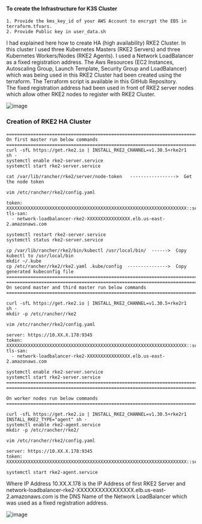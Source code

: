#### To create the Infrastructure for K3S Cluster #########
```
1. Provide the kms_key_id of your AWS Account to encrypt the EBS in terraform.tfvars.
2. Provide Public key in user_data.sh
```
I had explained here how to create HA (high availability) RKE2 Cluster. In this cluster I used three Kubernetes Masters (RKE2 Servers) and three Kubernetes Workers/Nodes (RKE2 Agents). I used a Network LoadBalancer as a fixed registration address. The Aws Resources (EC2 Instances, Autoscaling Group, Launch Template, Security Group and LoadBalancer) which was being used in this RKE2 Cluster had been created using the terraform. The Terraform script is available in this GitHub Repository.    
The fixed registration address had been used in front of RKE2 server nodes which allow other RKE2 nodes to register with RKE2 Cluster.

![image](https://github.com/user-attachments/assets/f5061586-3bee-4379-8389-154dd69083b6)

### Creation of RKE2 HA Cluster  
```
===================================================================================================================
On first master run below commands
===================================================================================================================
curl -sfL https://get.rke2.io | INSTALL_RKE2_CHANNEL=v1.30.5+rke2r1  sh -
systemctl enable rke2-server.service
systemctl start rke2-server.service

cat /var/lib/rancher/rke2/server/node-token   ----------------->  Get the node token 

vim /etc/rancher/rke2/config.yaml

token: XXXXXXXXXXXXXXXXXXXXXXXXXXXXXXXXXXXXXXXXXXXXXXXXXXXXXXXXXXXXXXXXXXX::server:XXXXXXXXXXXXXXXXXXXXXXXXXXXXXXXX
tls-san:
  - network-loadbalancer-rke2-XXXXXXXXXXXXXXXX.elb.us-east-2.amazonaws.com

systemctl restart rke2-server.service
systemctl status rke2-server.service

cp /var/lib/rancher/rke2/bin/kubectl /usr/local/bin/  ------>  Copy kubectl to /usr/local/bin 
mkdir ~/.kube
cp /etc/rancher/rke2/rke2.yaml .kube/config  --------------->  Copy generated kubeconfig file
===================================================================================================================
===================================================================================================================
On second master and third master run below commands
===================================================================================================================

curl -sfL https://get.rke2.io | INSTALL_RKE2_CHANNEL=v1.30.5+rke2r1  sh -
mkdir -p /etc/rancher/rke2

vim /etc/rancher/rke2/config.yaml

server: https://10.XX.X.178:9345
token: XXXXXXXXXXXXXXXXXXXXXXXXXXXXXXXXXXXXXXXXXXXXXXXXXXXXXXXXXXXXXXXXXXX::server:XXXXXXXXXXXXXXXXXXXXXXXXXXXXXXXX
tls-san:
  - network-loadbalancer-rke2-XXXXXXXXXXXXXXXX.elb.us-east-2.amazonaws.com

systemctl enable rke2-server.service
systemctl start rke2-server.service
====================================================================================================================
====================================================================================================================

On worker nodes run below commands
====================================================================================================================

curl -sfL https://get.rke2.io | INSTALL_RKE2_CHANNEL=v1.30.5+rke2r1 INSTALL_RKE2_TYPE="agent" sh -
systemctl enable rke2-agent.service
mkdir -p /etc/rancher/rke2/

vim /etc/rancher/rke2/config.yaml

server: https://10.XX.X.178:9345
token: XXXXXXXXXXXXXXXXXXXXXXXXXXXXXXXXXXXXXXXXXXXXXXXXXXXXXXXXXXXXXXXXXXX::server:XXXXXXXXXXXXXXXXXXXXXXXXXXXXXXXX

systemctl start rke2-agent.service
```

Where IP Address 10.XX.X.178 is the IP Address of first RKE2 Server and network-loadbalancer-rke2-XXXXXXXXXXXXXXXX.elb.us-east-2.amazonaws.com is the DNS Name of the Network LoadBalancer which was used as a fixed registration address.

![image](https://github.com/user-attachments/assets/94d24361-5631-4796-99c2-03d6af14d905)

